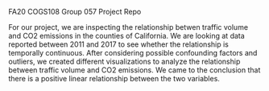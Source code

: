 FA20 COGS108 Group 057 Project Repo

For our project, we are inspecting the relationship betwen traffic volume and CO2 emissions in the counties of California. We are looking at data reported between 2011 and 2017 to see whether the relationship is temporally continuous. After considering possible confounding factors and outliers, we created different visualizations to analyze the relationship between traffic volume and CO2 emissions. We came to the conclusion that there is a positive linear relationship between the two variables.
